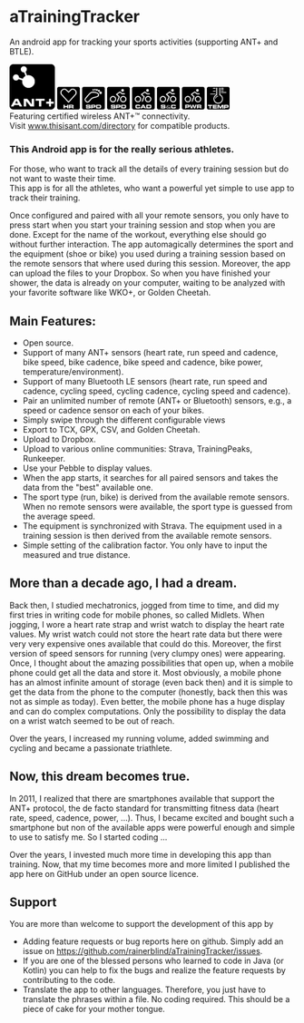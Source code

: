 # aTrainingTracker
An android app for tracking your sports activities (supporting ANT+ and BTLE).

<img src="images/ANT+logo.png" alt="ANT+ logo" width="80" height="80"/> <img src="images/HR.jpeg" alt="ANT+ HR logo" width="40" height="40"/> <img src="images/run_spd.jpeg" alt="ANT+ run speed logo" width="40" height="40" /> <img src="images/bike_spd.jpeg" alt="ANT+ bike speed logo" width="40" height="40"/> <img src="images/bike_cad.jpeg" alt="ANT+ bike cadence logo" width="40" height="40"/> <img src="images/bike_speed_and_cadence.jpeg" alt="ANT+ bike speed & cadence logo" width="40" height="40"/> <img src="images/bike_pwr.jpeg" alt="ANT+ bike power logo" width="40" height="40"/> <img src="images/temp.jpeg" alt="ANT+ temperature logo" width="40" height="40"/>  
Featuring certified wireless ANT+™ connectivity.  
Visit www.thisisant.com/directory for compatible products.


### This Android app is for the really serious athletes.

For those, who want to track all the details of every training session but do not want to waste their time.  
This app is for all the athletes, who want a powerful yet simple to use app to track their training.


Once configured and paired with all your remote sensors, you only have to press start when you start your 
training session and stop when you are done.  Except for the name of the workout, everything else should go 
without further interaction.  The app automagically determines the sport and the equipment (shoe or bike) 
you used during a training session based on the remote sensors that where used during this session. Moreover, 
the app can upload the files to your Dropbox.  So when you have finished your shower, the data is already on 
your computer, waiting to be analyzed with your favorite software like WKO+, or Golden Cheetah.


## Main Features:

* Open source.
* Support of many ANT+ sensors (heart rate, run speed and cadence, bike speed, bike cadence, bike speed and cadence, bike power, temperature/environment).
* Support of many Bluetooth LE sensors (heart rate, run speed and cadence, cycling speed, cycling cadence, cycling speed and cadence).
* Pair an unlimited number of remote (ANT+ or Bluetooth) sensors, e.g., a speed or cadence sensor on each of your bikes.
* Simply swipe through the different configurable views
* Export to TCX, GPX, CSV, and Golden Cheetah.
* Upload to Dropbox.
* Upload to various online communities: Strava, TrainingPeaks, Runkeeper.
* Use your Pebble to display values.
* When the app starts, it searches for all paired sensors and takes the data from the "best" available one.
* The sport type (run, bike) is derived from the available remote sensors.  When no remote sensors were available, the sport type is guessed from the average speed.
* The equipment is synchronized with Strava.  The equipment used in a training session is then derived from the available remote sensors.
* Simple setting of the calibration factor.  You only have to input the measured and true distance.


## More than a decade ago, I had a dream.

Back then, I studied mechatronics, jogged from time to time, and did my first tries in writing code for mobile phones, so called Midlets.  When jogging, I wore a heart rate strap and wrist watch to display the heart rate values.  My wrist watch could not store the heart rate data but there were very very expensive ones available that could do this.  Moreover, the first version of speed sensors for running (very clumpy ones) were appearing.  Once, I thought about the amazing possibilities that open up, when a mobile phone could get all the data and store it.  Most obviously, a mobile phone has an almost infinite amount of storage (even back then) and it is simple to get the data from the phone to the computer (honestly, back then this was not as simple as today). Even better, the mobile phone has a huge display and can do complex computations.  Only the possibility to display the data on a wrist watch seemed to be out of reach.

Over the years, I increased my running volume, added swimming and cycling and became a passionate triathlete.


## Now, this dream becomes true.

In 2011, I realized that there are smartphones available that support the ANT+ protocol, the de facto standard for transmitting fitness data (heart rate, speed, cadence, power, ...).  Thus, I became excited and bought such a smartphone but non of the available apps were powerful enough and simple to use to satisfy me.  So I started coding ...

Over the years, I invested much more time in developing this app than training.  Now, that my time becomes more and more limited I published the app here on GitHub under an open source licence.


## Support

You are more than welcome to support the development of this app by 
* Adding feature requests or bug reports here on github.  Simply add an issue on https://github.com/rainerblind/aTrainingTracker/issues.
* If you are one of the blessed persons who learned to code in Java (or Kotlin) you can help to fix the bugs and realize the feature requests by contributing to the code.
* Translate the app to other languages.  Therefore, you just have to translate the phrases within a file.  No coding required.  This should be a piece of cake for your mother tongue.
